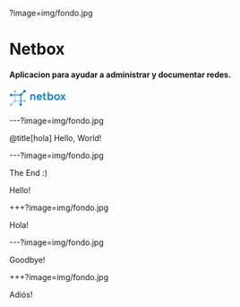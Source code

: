 ?image=img/fondo.jpg

# Netbox


#### Aplicacion para ayudar a administrar y documentar redes.

![Logo](logo.jpg)

---?image=img/fondo.jpg

@title[hola]
Hello, World!

---?image=img/fondo.jpg

The End :)

Hello!

+++?image=img/fondo.jpg

Hola!

---?image=img/fondo.jpg

Goodbye!

+++?image=img/fondo.jpg

Adiós!
